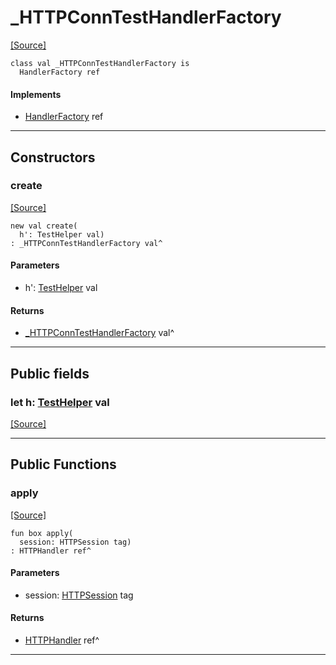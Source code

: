 # _HTTPConnTestHandlerFactory
<span class="source-link">[[Source]](src/http/_test.md#L387)</span>
```pony
class val _HTTPConnTestHandlerFactory is
  HandlerFactory ref
```

#### Implements

* [HandlerFactory](http-HandlerFactory.md) ref

---

## Constructors

### create
<span class="source-link">[[Source]](src/http/_test.md#L390)</span>


```pony
new val create(
  h': TestHelper val)
: _HTTPConnTestHandlerFactory val^
```
#### Parameters

*   h': [TestHelper](ponytest-TestHelper.md) val

#### Returns

* [_HTTPConnTestHandlerFactory](http-_HTTPConnTestHandlerFactory.md) val^

---

## Public fields

### let h: [TestHelper](ponytest-TestHelper.md) val
<span class="source-link">[[Source]](src/http/_test.md#L388)</span>



---

## Public Functions

### apply
<span class="source-link">[[Source]](src/http/_test.md#L393)</span>


```pony
fun box apply(
  session: HTTPSession tag)
: HTTPHandler ref^
```
#### Parameters

*   session: [HTTPSession](http-HTTPSession.md) tag

#### Returns

* [HTTPHandler](http-HTTPHandler.md) ref^

---

